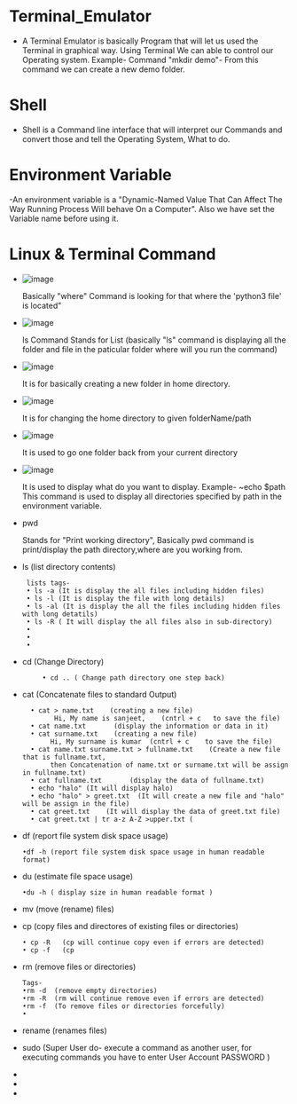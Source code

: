 #  Terminal_Emulator
 - A Terminal Emulator is basically Program that will let us used the Terminal in graphical way. Using Terminal We can able to control our Operating system.
 Example- Command "mkdir demo"- From this command we can create a new demo folder.  
#  Shell
 - Shell is a Command line interface that will interpret our Commands and convert those and tell the Operating System, What to do.

#  Environment Variable
  -An environment variable is a "Dynamic-Named Value That Can Affect The Way Running Process Will behave On a Computer". Also we have set the Variable name before using it.

#  Linux & Terminal Command
 -  ![image](https://user-images.githubusercontent.com/89514486/156747336-bfda4884-e39d-4e4f-bed9-6069b6919ae6.png)
           
      Basically "where" Command is looking for that where the 'python3 file' is located"
 - ![image](https://user-images.githubusercontent.com/89514486/156747456-0759f75f-9153-42e5-a3de-1f6e17dec6c3.png)
           
      ls Command Stands for List (basically "ls" command is displaying all the folder and file in the paticular folder where will you run the command)
      
 - ![image](https://user-images.githubusercontent.com/89514486/156866629-9b80e303-9dd2-4cbe-bcec-2ad3a00b80af.png)
 
    It is for basically creating a new folder in home directory.
    
 - ![image](https://user-images.githubusercontent.com/89514486/156866670-2846c437-d8bd-4453-93fc-d2a2ed6d08d9.png)
 
    It is for changing the home directory to given folderName/path
 - ![image](https://user-images.githubusercontent.com/89514486/156866700-9bdf11b0-2d1a-4456-b018-ff08da1944e3.png)
 
    It is used to go one folder back from your current directory
 - ![image](https://user-images.githubusercontent.com/89514486/156867236-bdbdd37a-dd3e-42f8-8cf3-2cc338a8dc59.png)
 
    It is used to display what do you want to display.
    Example- ~echo $path
              This command is used to display all directories specified by path in the environment variable.
              
  - pwd
   
    Stands for "Print working directory", Basically pwd command is print/display the path directory,where are you working from.
 
 - ls (list directory contents)
    
        lists tags-
        • ls -a (It is display the all files including hidden files)
        • ls -l (It is display the file with long details)
        • ls -al (It is display the all the files including hidden files with long detatils)
        • ls -R ( It will display the all files also in sub-directory)
        •
        •
        • 
    
 - cd       (Change Directory)
              
            • cd .. ( Change path directory one step back)
             
 
 - cat     (Concatenate files to standard Output)
             
         • cat > name.txt    (creating a new file)
               Hi, My name is sanjeet,    (cntrl + c   to save the file)
         • cat name.txt       (display the information or data in it)
         • cat surname.txt    (creating a new file)
              Hi, My surname is kumar  (cntrl + c    to save the file)
         • cat name.txt surname.txt > fullname.txt    (Create a new file that is fullname.txt, 
              then Concatenation of name.txt or surname.txt will be assign in fullname.txt)
         • cat fullname.txt       (display the data of fullname.txt)
         • echo "halo" (It will display halo)
         • echo "halo" > greet.txt  (It will create a new file and "halo" will be assign in the file)
         • cat greet.txt    (It will display the data of greet.txt file)
         • cat greet.txt | tr a-z A-Z >upper.txt (
         
- df      (report file system disk space usage)

      •df -h (report file system disk space usage in human readable format)
- du      (estimate file space usage)
     
      •du -h ( display size in human readable format )
     
      
- mv      (move (rename) files)
- cp      (copy files and directores of existing files or directories)

      • cp -R   (cp will continue copy even if errors are detected)
      • cp -f   (cp      
- rm      (remove files or directories)
           
      Tags-
      •rm -d  (remove empty directories)
      •rm -R  (rm will continue remove even if errors are detected)
      •rm -f  (To remove files or directories forcefully)
      •
- rename  (renames files)
- sudo    (Super User do- execute a command as another user, for executing commands you have to enter User Account PASSWORD )
- 
- 
- 
